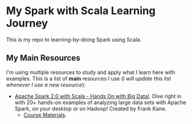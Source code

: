 # My Spark with Scala Learning Journey
This is my repo to learning-by-doing Spark using Scala.

## My Main Resources
I'm using multiple resources to study and apply what I learn here with examples. This is a list of **main** resources I use (_I will update this list whenever I use a new resource_):

* [Apache Spark 2.0 with Scala - Hands On with Big Data!](https://www.udemy.com/apache-spark-with-scala-hands-on-with-big-data/). Dive right in with 20+ hands-on examples of analyzing large data sets with Apache Spark, on your desktop or on Hadoop! Created by Frank Kane.
    * [Course Materials](http://sundog-education.com/spark-scala/).